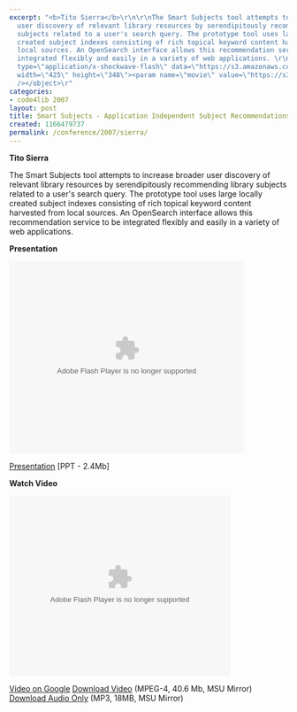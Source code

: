 ```yaml
---
excerpt: "<b>Tito Sierra</b>\r\n\r\nThe Smart Subjects tool attempts to increase broader
  user discovery of relevant library resources by serendipitously recommending library
  subjects related to a user's search query. The prototype tool uses large locally
  created subject indexes consisting of rich topical keyword content harvested from
  local sources. An OpenSearch interface allows this recommendation service to be
  integrated flexibly and easily in a variety of web applications. \r\n\r\n<b>Presentation</b>\r\n\r\n<object
  type=\"application/x-shockwave-flash\" data=\"https://s3.amazonaws.com:443/slideshare/ssplayer.swf?id=34983&doc=smart-subjects-application-independent-subject-recommendations-16903\"
  width=\"425\" height=\"348\"><param name=\"movie\" value=\"https://s3.amazonaws.com:443/slideshare/ssplayer.swf?id=34983&doc=smart-subjects-application-independent-subject-recommendations-16903\"
  /></object>\r"
categories:
- code4lib 2007
layout: post
title: Smart Subjects - Application Independent Subject Recommendations
created: 1166479737
permalink: /conference/2007/sierra/
---
```

<b>Tito Sierra</b>

The Smart Subjects tool attempts to increase broader user discovery of relevant library resources by serendipitously recommending library subjects related to a user's search query. The prototype tool uses large locally created subject indexes consisting of rich topical keyword content harvested from local sources. An OpenSearch interface allows this recommendation service to be integrated flexibly and easily in a variety of web applications.

<b>Presentation</b>

<object type="application/x-shockwave-flash" data="https://s3.amazonaws.com:443/slideshare/ssplayer.swf?id=34983&doc=smart-subjects-application-independent-subject-recommendations-16903" width="425" height="348"><param name="movie" value="https://s3.amazonaws.com:443/slideshare/ssplayer.swf?id=34983&doc=smart-subjects-application-independent-subject-recommendations-16903" /></object>

<a href="http://www.lib.ncsu.edu/dli/projects/smartsubjects/tsierra-code4lib07.ppt">Presentation</a> [PPT - 2.4Mb]

<b>Watch Video</b>

<embed style="width:400px; height:326px;" id="VideoPlayback" type="application/x-shockwave-flash" src="http://video.google.com/googleplayer.swf?docId=4112732280122923177&hl=en" flashvars=""> </embed>

<a href="http://video.google.com/videoplay?docid=4112732280122923177">Video on Google</a>
<a href="http://streaming.msu.edu/storemedia/download/ebyryan/code4lib07/code4lib07_pres_smart_subjects_sierra.mp4">Download Video</a> (MPEG-4, 40.6 Mb, MSU Mirror)
<a href="http://streaming.msu.edu/storemedia/download/ebyryan/c4l07audio/code4lib07_pres_smart_subjects_sierra.mp3">Download Audio Only</a> (MP3, 18MB, MSU Mirror)
